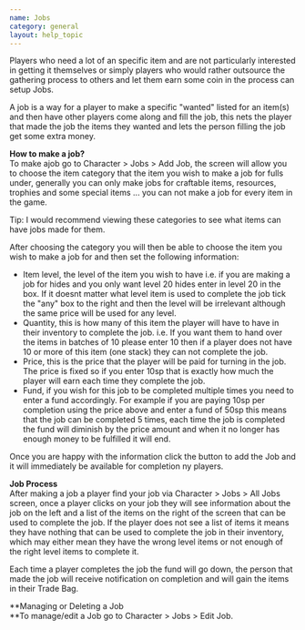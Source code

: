 ```yaml
---
name: Jobs
category: general
layout: help_topic
---
```

Players who need a lot of an specific item and are not particularly interested in getting it themselves or simply players who would rather outsource the gathering process to others and let them earn some coin in the process can setup Jobs.

A job is a way for a player to make a specific "wanted" listed for an item(s)  and then have other players come along and fill the job, this nets the player that made the job the items they wanted and lets the person filling the job get some extra money.

**How to make a job?**  
To make ajob go to Character > Jobs > Add Job, the screen will allow you to choose the item category that the item you wish to make a job for fulls under, generally you can only make jobs for craftable items, resources, trophies and some special items ... you can not make a job for every item in the game.

Tip: I would recommend viewing these categories to see what items can have jobs made for them.

After choosing the category you will then be able to choose the item you wish to make a job for and then set the following information:

*   Item level, the level of the item you wish to have i.e. if you are making a job for hides and you only want level 20 hides enter in level 20 in the box. If it doesnt matter what level item is used to complete the job tick the "any" box to the right and then the level will be irrelevant although the same price will be used for any level.
*   Quantity, this is how many of this item the player will have to have in their inventory to complete the job. i.e. If you want them to hand over the items in batches of 10 please enter 10 then if a player does not have 10 or more of this item (one stack) they can not complete the job.
*   Price, this is the price that the player will be paid for turning in the job. The price is fixed so if you enter 10sp that is exactly how much the player will earn each time they complete the job.
*   Fund, if you wish for this job to be completed multiple times you need to enter a fund accordingly. For example if you are paying 10sp per completion using the price above and enter a fund of 50sp this means that the job can be completed 5 times, each time the job is completed the fund will diminish by the price amount and when it no longer has enough money to be fulfilled it will end.

Once you are happy with the information click the button to add the Job and it will immediately be available for completion ny players.

**Job Process**  
After making a job a player find your job via Character > Jobs > All Jobs screen, once a player clicks on your job they will see information about the job on the left and a list of the items on the right of the screen that can be used to complete the job. If the player does not see a list of items it means they have nothing that can be used to complete the job in their inventory, which may either mean they have the wrong level items or not enough of the right level items to complete it.

Each time a player completes the job the fund will go down, the person that made the job will receive notification on completion and will gain the items in their Trade Bag.

**Managing or Deleting a Job  
**To manage/edit a Job go to Character > Jobs > Edit Job.